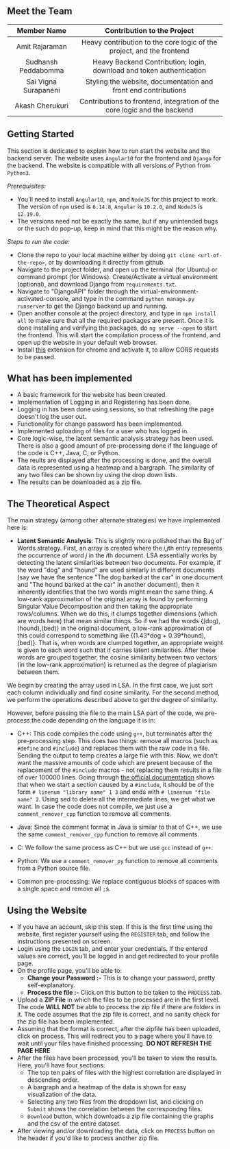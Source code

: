 

## Meet the Team

|      Member Name      |                 Contribution to the Project                  |
| :-------------------: | :----------------------------------------------------------: |
|    Amit Rajaraman     | Heavy contribution to the core logic of the project, and the frontend |
| Sudhansh Peddabomma |    Heavy Backend Contribution; login, download and token authentication     |
| Sai Vigna Surapaneni  |  Styling the website, documentation and front end contributions|
|    Akash Cherukuri    | Contributions to frontend, integration of the core logic and the backend|



## Getting Started

This section is dedicated to explain how to run start the website and the backend server. The website uses `Angular10` for the frontend and `Django` for the backend. The website is compatible with all versions of Python from `Python3`.

*Prerequisites:*

- You'll need to install `Angular10`, `npm`, and `NodeJS` for this project to work. The version of `npm` used is `6.14.8`, `Angular` is `10.2.0`, and `NodeJS` is `12.19.0`.
- The versions need not be exactly the same, but if any unintended bugs or the such do pop-up, keep in mind that this might be the reason why.



*Steps to run the code:*

- Clone the repo to your local machine either by doing `git clone <url-of-the-repo>`, or by downloading it directly from github.
- Navigate to the project folder, and open up the terminal (for Ubuntu) or command prompt (for Windows). Create/Activate a virtual environment (optional), and download Django from `requirements.txt`.
- Navigate to "DjangoAPI" folder through the virtual-environment-activated-console, and type in the command `python manage.py runserver` to get the Django backend up and running.
- Open another console at the project directory, and type in `npm install all` to make sure that all the required packages are present. Once it is done installing and verifying the packages, do `ng serve --open` to start the frontend. This will start the compilation process of the frontend, and open up the website in your default web browser.
- Install [this](https://chrome.google.com/webstore/detail/allow-cors-access-control/lhobafahddgcelffkeicbaginigeejlf/related?hl=en) extension for chrome and activate it, to allow CORS requests to be passed.


## What has been implemented

- A basic framework for the website has been created. 
- Implementation of Logging in and Registering has been done.
- Logging in has been done using sessions, so that refreshing the page doesn't log the user out.
- Functionality for change password has been implemented.
- Implemented uploading of files for a user who has logged in. 
- Core logic-wise, the latent semantic analysis strategy has been used. There is also a good amount of pre-processing done if the language of the code is C++, Java, C, or Python.
- The reults are displayed after the processing is done, and the overall data is represented using a heatmap and a bargraph. The similarity of any two files can be shown by using the drop down lists.
- The results can be downloaded as a zip file.


## The Theoretical Aspect

The main strategy (among other alternate strategies) we have implemented here is:

* **Latent Semantic Analysis**: This is slightly more polished than the Bag of Words strategy. First, an array is created where the *i,j*th entry represents the occurrence of word *j* in the *i*th document. LSA essentially works by detecting the latent similarities between two documents. For example, if the word "dog" and "hound" are used similarly in different documents (say we have the sentence "The dog barked at the car" in one document and "The hound barked at the car" in another document), then it inherently identifies that the two words might mean the same thing. A low-rank approximation of the original array is found by performing Singular Value Decomposition and then taking the appropriate rows/columns. When we do this, it clumps together dimensions (which are words here) that mean similar things. So if we had the words {(dog),(hound),(bed)} in the original document, a low-rank approximation of this could correspond to something like {(1.43\*dog + 0.39\*hound),(bed)}. That is, when words are clumped together, an appropriate weight is given to each word such that it carries latent similarities. After these words are grouped together, the cosine similarity between two vectors (in the low-rank approximation) is returned as the degree of plagiarism between them.

We begin by creating the array used in LSA. In the first case, we just sort each column individually and find cosine similarity. For the second method, we perform the operations described above to get the degree of similarity.

However, before passing the file to the main LSA part of the code, we pre-process the code depending on the language it is in:

* C++: This code compiles the code using ```g++```, but terminates after the pre-processing step. This does two things: remove all macros (such as ```#define``` and ```#include```) and replaces them with the raw code in a file. Sending the output to temp creates a large file with this. Now, we don't want the massive amounts of code which are present because of the replacement of the ```#include``` macros - not replacing them results in a file of over 100000 lines. Going through [the official documentation](https://gcc.gnu.org/onlinedocs/cpp/Preprocessor-Output.html) shows that when we start a section caused by a ```#include```, it should be of the form ```# linenum "library name" 1 3``` and ends with ```# linennum "file name" 2```. Using sed to delete all the intermediate lines, we get what we want. In case the code does not compile, we just use a ```comment_remover_cpp``` function to remove all comments.

* Java: Since the comment format in Java is similar to that of C++, we use the same ```comment_remover_cpp``` function to remove all comments.

* C: We follow the same process as C++ but we use ```gcc``` instead of ```g++```.

* Python: We use a ```comment_remover_py``` function to remove all comments from a Python source file.

* Common pre-processing: We replace contiguous blocks of spaces with a single space and remove all ```;```s.

## Using the Website
 - If you have an account, skip this step. If this is the first time using the website, first register yourself using the `REGISTER` tab, and follow the instructions presented on screen.
 - Login using the `LOGIN` tab, and enter your credentials. If the entered values are correct, you'll be logged in and get redirected to your profile page.
 - On the profile page, you'll be able to:
 	- **Change your Password :-** This is to change your password, pretty self-explanatory.
 	- **Process the file :-** Click on this button to be taken to the `PROCESS` tab.
 - Upload a **ZIP File** in which the files to be processed are in the first level. The code **WILL NOT** be able to process the zip file if there are folders in it. The code assumes that the zip file is correct, and no sanity check for the zip file has been implemented.
 - Assuming that the format is correct, after the zipfile has been uploaded, click on process. This will redirect you to a page where you'll have to wait until your files have finished processing. **DO NOT REFRESH THE PAGE HERE**
 - After the files have been processed, you'll be taken to view the results. Here, you'll have four sections:
 	- The top ten pairs of files with the highest correlation are displayed in descending order.
 	- A bargraph and a heatmap of the data is shown for easy visualization of the data.
 	- Selecting any two files from the dropdown list, and clicking on `Submit` shows the correlation between the correspondng files.
 	- `Download` button, which downloads a zip file containing the graphs and the csv of the entire dataset.
 - After viewing and/or downloading the data, click on `PROCESS` button on the header if you'd like to process another zip file.